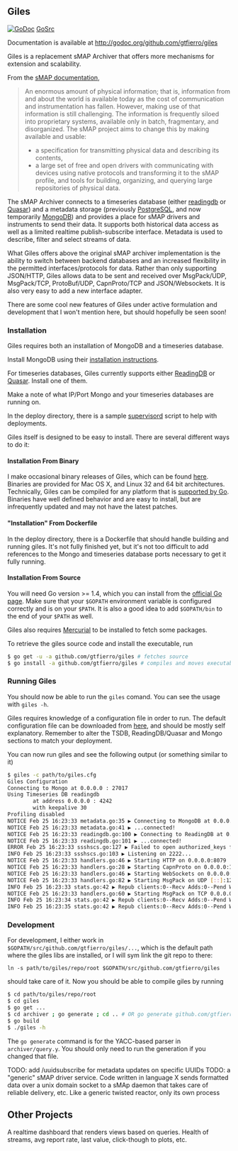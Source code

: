 ## Giles

[![GoDoc](https://godoc.org/github.com/gtfierro/giles?status.svg)](https://godoc.org/github.com/gtfierro/giles) [GoSrc](https://sourcegraph.com/github.com/gtfierro/giles)

Documentation is available at http://godoc.org/github.com/gtfierro/giles 

Giles is a replacement sMAP Archiver that offers more mechanisms for extension and scalability.

From the [sMAP documentation](http://pythonhosted.org/Smap/en/2.0/),
<blockquote>

An enormous amount of physical information; that is, information from and about
the world is available today as the cost of communication and instrumentation
has fallen. However, making use of that information is still challenging. The
information is frequently siloed into proprietary systems, available only in
batch, fragmentary, and disorganized. The sMAP project aims to change this by
making available and usable:

<ul>
<li>a specification for transmitting physical data and describing its contents,</li>
<li>a large set of free and open drivers with communicating with devices using
  native protocols and transforming it to the sMAP profile, and tools for
  building, organizing, and querying large repositories of physical data.</li>
</ul>
</blockquote>

The sMAP Archiver connects to a timeseries database (either
[readingdb](https://github.com/SoftwareDefinedBuildings/readingdb/tree/adaptive)
or [Quasar](https://github.com/SoftwareDefinedBuildings/quasar)) and a metadata
storage (previously [PostgreSQL](http://www.postgresql.org/), and now
temporarily [MongoDB](http://www.mongodb.org/)) and provides a place for sMAP
drivers and instruments to send their data. It supports both historical data
access as well as a limited realtime publish-subscribe interface. Metadata is
used to describe, filter and select streams of data.

What Giles offers above the original sMAP archiver implementation is the
ability to switch between backend databases and an increased flexibility in the
permitted interfaces/protocols for data. Rather than only supporting JSON/HTTP,
Giles allows data to be sent and received over MsgPack/UDP, MsgPack/TCP,
ProtoBuf/UDP, CapnProto/TCP and JSON/Websockets. It is also very easy to add a
new interface adapter.

There are some cool new features of Giles under active formulation and
development that I won't mention here, but should hopefully be seen soon!

### Installation

Giles requires both an installation of MongoDB and a timeseries database.

Install MongoDB using their [installation instructions](http://docs.mongodb.org/manual/installation/).

For timeseries databases, Giles currently supports either
[ReadingDB](https://github.com/SoftwareDefinedBuildings/readingdb/tree/adaptive)
or [Quasar](https://github.com/SoftwareDefinedBuildings/quasar). Install one of them.

Make a note of what IP/Port Mongo and your timeseries databases are running on.

In the deploy directory, there is a sample [supervisord](http://supervisord.org/) script to help
with deployments.

Giles itself is designed to be easy to install. There are several different ways to do it:

#### Installation From Binary

I make occasional binary releases of Giles, which can be found
[here](https://github.com/gtfierro/giles/releases). Binaries are provided for
Mac OS X, and Linux 32 and 64 bit architectures. Technically, Giles can be
compiled for any platform that is [supported by
Go](https://golang.org/doc/install). Binaries have well defined behavior and
are easy to install, but are infrequently updated and may not have the latest
patches.

#### "Installation" From Dockerfile

In the deploy directory, there is a Dockerfile that should handle building and running giles.
It's not fully finished yet, but it's not too difficult to add references to the Mongo and timeseries
database ports necessary to get it fully running.

#### Installation From Source

You will need Go version >= 1.4, which you can install from the [official Go page](https://golang.org/doc/install).
Make sure that your `$GOPATH` environment variable is configured correctly and is on your `$PATH`. It is also
a good idea to add `$GOPATH/bin` to the end of your `$PATH` as well.

Giles also requires [Mercurial](http://mercurial.selenic.com/downloads) to be installed to fetch some packages.

To retrieve the giles source code and install the executable, run

```bash
$ go get -u -a github.com/gtfierro/giles # fetches source
$ go install -a github.com/gtfierro/giles # compiles and moves executable into $PATH
```

### Running Giles

You should now be able to run the `giles` comand. You can see the usage with `giles -h`.

Giles requires knowledge of a configuration file in order to run. The default
configuration file can be downloaded from
[here](https://raw.githubusercontent.com/gtfierro/giles/master/giles.cfg), and
should be mostly self explanatory. Remember to alter the TSDB, ReadingDB/Quasar and Mongo
sections to match your deployment.

You can now run giles and see the following output (or something similar to it)

```bash
$ giles -c path/to/giles.cfg
Giles Configuration
Connecting to Mongo at 0.0.0.0 : 27017
Using Timeseries DB readingdb
        at address 0.0.0.0 : 4242
        with keepalive 30
Profiling disabled
NOTICE Feb 25 16:23:33 metadata.go:35 ▶ Connecting to MongoDB at 0.0.0.0:27017...
NOTICE Feb 25 16:23:33 metadata.go:41 ▶ ...connected!
NOTICE Feb 25 16:23:33 readingdb.go:100 ▶ Connecting to ReadingDB at 0.0.0.0:4242...
NOTICE Feb 25 16:23:33 readingdb.go:101 ▶ ...connected!
ERROR Feb 25 16:23:33 ssshscs.go:127 ▶ Failed to open authorized_keys file (open /home/gabe/.ssh/authorized_keys: no such file or directory)
INFO Feb 25 16:23:33 ssshscs.go:103 ▶ Listening on 2222...
NOTICE Feb 25 16:23:33 handlers.go:46 ▶ Starting HTTP on 0.0.0.0:8079
NOTICE Feb 25 16:23:33 handlers.go:28 ▶ Starting CapnProto on 0.0.0.0:1235
NOTICE Feb 25 16:23:33 handlers.go:46 ▶ Starting WebSockets on 0.0.0.0:1234
NOTICE Feb 25 16:23:33 handlers.go:82 ▶ Starting MsgPack on UDP [::]:1236
INFO Feb 25 16:23:33 stats.go:42 ▶ Repub clients:0--Recv Adds:0--Pend Write:0--Live Conn:0
NOTICE Feb 25 16:23:33 handlers.go:60 ▶ Starting MsgPack on TCP 0.0.0.0:1236
INFO Feb 25 16:23:34 stats.go:42 ▶ Repub clients:0--Recv Adds:0--Pend Write:0--Live Conn:0
INFO Feb 25 16:23:35 stats.go:42 ▶ Repub clients:0--Recv Adds:0--Pend Write:0--Live Conn:0
```

### Development

For development, I either work in `$GOPATH/src/github.com/gtfierro/giles/...`, which is the default
path where the giles libs are installed, or I will sym link the git repo to there:

```
ln -s path/to/giles/repo/root $GOPATH/src/github.com/gtfierro/giles
```

should take care of it. Now you should be able to compile giles by running

```bash
$ cd path/to/giles/repo/root
$ cd giles
$ go get ...
$ cd archiver ; go generate ; cd .. # OR go generate github.com/gtfierro/giles/archiver
$ go build
$ ./giles -h
```

The `go generate` command is for the YACC-based parser in `archiver/query.y`. You should only need
to run the generation if you changed that file.

TODO: add /uuidsubscribe for metadata updates on specific UUIDs
TODO: a "generic" sMAP driver service. Code written in language X sends formatted data over a unix domain socket
to a sMAp daemon that takes care of reliable delivery, etc. Like a generic twisted reactor, only its own process

## Other Projects

A realtime dashboard that renders views based on queries. Health of streams, avg report rate, last value, click-though
to plots, etc.
